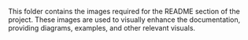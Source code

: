 This folder contains the images required for the README section of the project. These images are used to visually enhance the documentation, providing diagrams, examples, and other relevant visuals.
